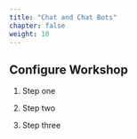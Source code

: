 ```yaml
---
title: "Chat and Chat Bots"
chapter: false
weight: 10
---
```


## Configure Workshop

1. Step one

2. Step two

3. Step three